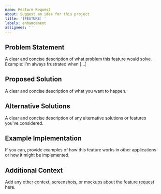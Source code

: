 ```yaml
---
name: Feature Request
about: Suggest an idea for this project
title: '[FEATURE] '
labels: enhancement
assignees: ''
---
```


## Problem Statement
A clear and concise description of what problem this feature would solve. 
Example: I'm always frustrated when [...]

## Proposed Solution
A clear and concise description of what you want to happen.

## Alternative Solutions
A clear and concise description of any alternative solutions or features you've considered.

## Example Implementation
If you can, provide examples of how this feature works in other applications or how it might be implemented.

## Additional Context
Add any other context, screenshots, or mockups about the feature request here. 